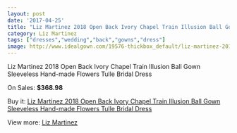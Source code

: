 ```yaml
---
layout: post
date: '2017-04-25'
title: "Liz Martinez 2018 Open Back Ivory Chapel Train Illusion Ball Gown Sleeveless Hand-made Flowers Tulle Bridal Dress"
category: Liz Martinez
tags: ["dresses","wedding","back","gowns","dress"]
image: http://www.idealgown.com/19576-thickbox_default/liz-martinez-2018-open-back-ivory-chapel-train-illusion-ball-gown-sleeveless-hand-made-flowers-tulle-bridal-dress.jpg
---
```

Liz Martinez 2018 Open Back Ivory Chapel Train Illusion Ball Gown Sleeveless Hand-made Flowers Tulle Bridal Dress

On Sales: **$368.98**
<a href="https://www.idealgown.com/en/liz-martinez/7644-liz-martinez-2018-open-back-ivory-chapel-train-illusion-ball-gown-sleeveless-hand-made-flowers-tulle-bridal-dress.html"><amp-img layout="responsive" width="600" height="600" src="//www.idealgown.com/19576-thickbox_default/liz-martinez-2018-open-back-ivory-chapel-train-illusion-ball-gown-sleeveless-hand-made-flowers-tulle-bridal-dress.jpg" alt="Liz Martinez 2018 Open Back Ivory Chapel Train Illusion Ball Gown Sleeveless Hand-made Flowers Tulle Bridal Dress 0" /></a>
<a href="https://www.idealgown.com/en/liz-martinez/7644-liz-martinez-2018-open-back-ivory-chapel-train-illusion-ball-gown-sleeveless-hand-made-flowers-tulle-bridal-dress.html"><amp-img layout="responsive" width="600" height="600" src="//www.idealgown.com/19583-thickbox_default/liz-martinez-2018-open-back-ivory-chapel-train-illusion-ball-gown-sleeveless-hand-made-flowers-tulle-bridal-dress.jpg" alt="Liz Martinez 2018 Open Back Ivory Chapel Train Illusion Ball Gown Sleeveless Hand-made Flowers Tulle Bridal Dress 1" /></a>
<a href="https://www.idealgown.com/en/liz-martinez/7644-liz-martinez-2018-open-back-ivory-chapel-train-illusion-ball-gown-sleeveless-hand-made-flowers-tulle-bridal-dress.html"><amp-img layout="responsive" width="600" height="600" src="//www.idealgown.com/19582-thickbox_default/liz-martinez-2018-open-back-ivory-chapel-train-illusion-ball-gown-sleeveless-hand-made-flowers-tulle-bridal-dress.jpg" alt="Liz Martinez 2018 Open Back Ivory Chapel Train Illusion Ball Gown Sleeveless Hand-made Flowers Tulle Bridal Dress 2" /></a>
<a href="https://www.idealgown.com/en/liz-martinez/7644-liz-martinez-2018-open-back-ivory-chapel-train-illusion-ball-gown-sleeveless-hand-made-flowers-tulle-bridal-dress.html"><amp-img layout="responsive" width="600" height="600" src="//www.idealgown.com/19581-thickbox_default/liz-martinez-2018-open-back-ivory-chapel-train-illusion-ball-gown-sleeveless-hand-made-flowers-tulle-bridal-dress.jpg" alt="Liz Martinez 2018 Open Back Ivory Chapel Train Illusion Ball Gown Sleeveless Hand-made Flowers Tulle Bridal Dress 3" /></a>
<a href="https://www.idealgown.com/en/liz-martinez/7644-liz-martinez-2018-open-back-ivory-chapel-train-illusion-ball-gown-sleeveless-hand-made-flowers-tulle-bridal-dress.html"><amp-img layout="responsive" width="600" height="600" src="//www.idealgown.com/19580-thickbox_default/liz-martinez-2018-open-back-ivory-chapel-train-illusion-ball-gown-sleeveless-hand-made-flowers-tulle-bridal-dress.jpg" alt="Liz Martinez 2018 Open Back Ivory Chapel Train Illusion Ball Gown Sleeveless Hand-made Flowers Tulle Bridal Dress 4" /></a>
<a href="https://www.idealgown.com/en/liz-martinez/7644-liz-martinez-2018-open-back-ivory-chapel-train-illusion-ball-gown-sleeveless-hand-made-flowers-tulle-bridal-dress.html"><amp-img layout="responsive" width="600" height="600" src="//www.idealgown.com/19579-thickbox_default/liz-martinez-2018-open-back-ivory-chapel-train-illusion-ball-gown-sleeveless-hand-made-flowers-tulle-bridal-dress.jpg" alt="Liz Martinez 2018 Open Back Ivory Chapel Train Illusion Ball Gown Sleeveless Hand-made Flowers Tulle Bridal Dress 5" /></a>
<a href="https://www.idealgown.com/en/liz-martinez/7644-liz-martinez-2018-open-back-ivory-chapel-train-illusion-ball-gown-sleeveless-hand-made-flowers-tulle-bridal-dress.html"><amp-img layout="responsive" width="600" height="600" src="//www.idealgown.com/19578-thickbox_default/liz-martinez-2018-open-back-ivory-chapel-train-illusion-ball-gown-sleeveless-hand-made-flowers-tulle-bridal-dress.jpg" alt="Liz Martinez 2018 Open Back Ivory Chapel Train Illusion Ball Gown Sleeveless Hand-made Flowers Tulle Bridal Dress 6" /></a>
<a href="https://www.idealgown.com/en/liz-martinez/7644-liz-martinez-2018-open-back-ivory-chapel-train-illusion-ball-gown-sleeveless-hand-made-flowers-tulle-bridal-dress.html"><amp-img layout="responsive" width="600" height="600" src="//www.idealgown.com/19577-thickbox_default/liz-martinez-2018-open-back-ivory-chapel-train-illusion-ball-gown-sleeveless-hand-made-flowers-tulle-bridal-dress.jpg" alt="Liz Martinez 2018 Open Back Ivory Chapel Train Illusion Ball Gown Sleeveless Hand-made Flowers Tulle Bridal Dress 7" /></a>

Buy it: [Liz Martinez 2018 Open Back Ivory Chapel Train Illusion Ball Gown Sleeveless Hand-made Flowers Tulle Bridal Dress](https://www.idealgown.com/en/liz-martinez/7644-liz-martinez-2018-open-back-ivory-chapel-train-illusion-ball-gown-sleeveless-hand-made-flowers-tulle-bridal-dress.html "Liz Martinez 2018 Open Back Ivory Chapel Train Illusion Ball Gown Sleeveless Hand-made Flowers Tulle Bridal Dress")

View more: [Liz Martinez](https://www.idealgown.com/en/150-liz-martinez "Liz Martinez")